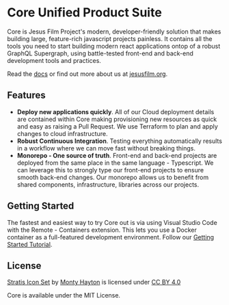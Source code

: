 # Core Unified Product Suite

Core is Jesus Film Project's modern, developer-friendly solution that makes building large, feature-rich javascript projects painless. It contains all the tools you need to start building modern react applications ontop of a robust GraphQL Supergraph, using battle-tested front-end and back-end development tools and practices.

Read the [docs](https://docs.core.jesusfilm.org) or find out more about us at [jesusfilm.org](https://jesusfilm.org).

## Features

- **Deploy new applications quickly**. All of our Cloud deployment details are contained within Core making provisioning new resources as quick and easy as raising a Pull Request. We use Terraform to plan and apply changes to cloud infrastructure.
- **Robust Continuous Integration**. Testing everything automatically results in a workflow where we can move fast without breaking things.
- **Monorepo - One source of truth**. Front-end and back-end projects are deployed from the same place in the same language - Typescript. We can leverage this to strongly type our front-end projects to ensure smooth back-end changes. Our monorepo allows us to benefit from shared components, infrastructure, libraries across our projects.

## Getting Started

The fastest and easiest way to try Core out is via using Visual Studio Code with the Remote - Containers extension. This lets you use a Docker container as a full-featured development environment. Follow our [Getting Started Tutorial](https://docs.core.jesusfilm.org/docs/getting-started/development-environment).

## License

[Stratis Icon Set](https://www.figma.com/community/file/1177180791780461401/Stratis-UI-Icons---1000%2B-Free-Figma-icons) by [Monty Hayton](https://www.figma.com/@designproduct) is licensed under [CC BY 4.0](https://creativecommons.org/licenses/by/4.0/)

Core is available under the MIT License.
